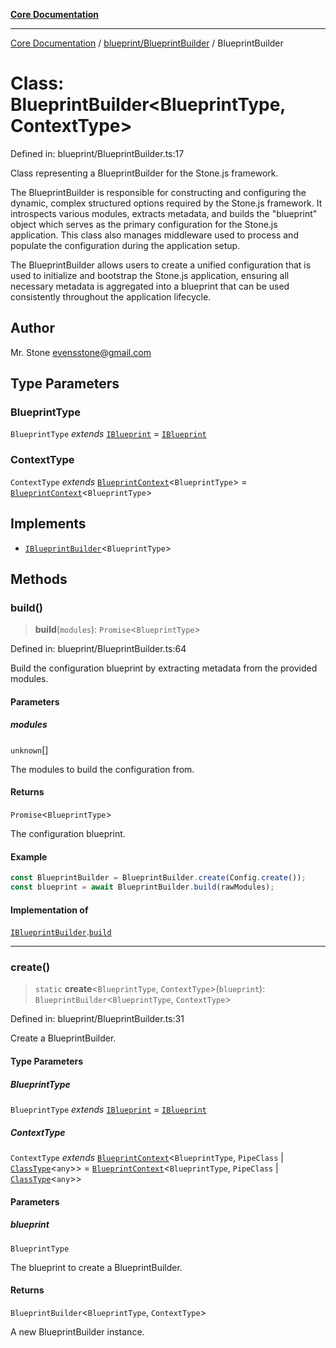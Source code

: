 [**Core Documentation**](../../../README.md)

***

[Core Documentation](../../../README.md) / [blueprint/BlueprintBuilder](../README.md) / BlueprintBuilder

# Class: BlueprintBuilder\<BlueprintType, ContextType\>

Defined in: blueprint/BlueprintBuilder.ts:17

Class representing a BlueprintBuilder for the Stone.js framework.

The BlueprintBuilder is responsible for constructing and configuring the dynamic, complex structured options required by the Stone.js framework.
It introspects various modules, extracts metadata, and builds the "blueprint" object which serves as the primary configuration for the Stone.js application.
This class also manages middleware used to process and populate the configuration during the application setup.

The BlueprintBuilder allows users to create a unified configuration that is used to initialize and bootstrap the Stone.js application,
ensuring all necessary metadata is aggregated into a blueprint that can be used consistently throughout the application lifecycle.

## Author

Mr. Stone <evensstone@gmail.com>

## Type Parameters

### BlueprintType

`BlueprintType` *extends* [`IBlueprint`](../../../declarations/type-aliases/IBlueprint.md) = [`IBlueprint`](../../../declarations/type-aliases/IBlueprint.md)

### ContextType

`ContextType` *extends* [`BlueprintContext`](../../../declarations/interfaces/BlueprintContext.md)\<`BlueprintType`\> = [`BlueprintContext`](../../../declarations/interfaces/BlueprintContext.md)\<`BlueprintType`\>

## Implements

- [`IBlueprintBuilder`](../../../declarations/interfaces/IBlueprintBuilder.md)\<`BlueprintType`\>

## Methods

### build()

> **build**(`modules`): `Promise`\<`BlueprintType`\>

Defined in: blueprint/BlueprintBuilder.ts:64

Build the configuration blueprint by extracting metadata from the provided modules.

#### Parameters

##### modules

`unknown`[]

The modules to build the configuration from.

#### Returns

`Promise`\<`BlueprintType`\>

The configuration blueprint.

#### Example

```typescript
const BlueprintBuilder = BlueprintBuilder.create(Config.create());
const blueprint = await BlueprintBuilder.build(rawModules);
```

#### Implementation of

[`IBlueprintBuilder`](../../../declarations/interfaces/IBlueprintBuilder.md).[`build`](../../../declarations/interfaces/IBlueprintBuilder.md#build)

***

### create()

> `static` **create**\<`BlueprintType`, `ContextType`\>(`blueprint`): `BlueprintBuilder`\<`BlueprintType`, `ContextType`\>

Defined in: blueprint/BlueprintBuilder.ts:31

Create a BlueprintBuilder.

#### Type Parameters

##### BlueprintType

`BlueprintType` *extends* [`IBlueprint`](../../../declarations/type-aliases/IBlueprint.md) = [`IBlueprint`](../../../declarations/type-aliases/IBlueprint.md)

##### ContextType

`ContextType` *extends* [`BlueprintContext`](../../../declarations/interfaces/BlueprintContext.md)\<`BlueprintType`, `PipeClass` \| [`ClassType`](../../../declarations/type-aliases/ClassType.md)\<`any`\>\> = [`BlueprintContext`](../../../declarations/interfaces/BlueprintContext.md)\<`BlueprintType`, `PipeClass` \| [`ClassType`](../../../declarations/type-aliases/ClassType.md)\<`any`\>\>

#### Parameters

##### blueprint

`BlueprintType`

The blueprint to create a BlueprintBuilder.

#### Returns

`BlueprintBuilder`\<`BlueprintType`, `ContextType`\>

A new BlueprintBuilder instance.
